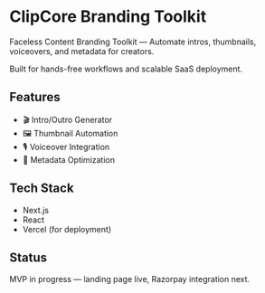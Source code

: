 # ClipCore Branding Toolkit

Faceless Content Branding Toolkit — Automate intros, thumbnails, voiceovers, and metadata for creators.

Built for hands-free workflows and scalable SaaS deployment.

## Features

- 🎬 Intro/Outro Generator
- 🖼️ Thumbnail Automation
- 🎙️ Voiceover Integration
- 🧠 Metadata Optimization

## Tech Stack

- Next.js
- React
- Vercel (for deployment)

## Status

MVP in progress — landing page live, Razorpay integration next.
